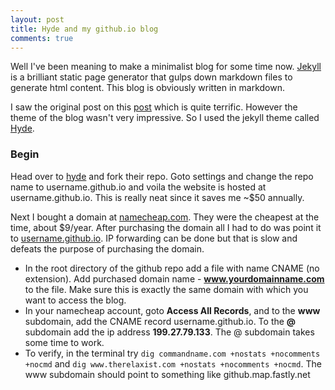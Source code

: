 ```yaml
---
layout: post
title: Hyde and my github.io blog
comments: true
---
```


Well I've been meaning to make a minimalist blog for some time now. [Jekyll](http://jekyllrb.com) is a brilliant static page generator that gulps down markdown files to generate html content. This blog is obviously written in markdown.

I saw the original post on this [post](http://joshualande.com/jekyll-github-pages-poole/) which is quite terrific. However the theme of the blog wasn't very impressive. So I used the jekyll theme called [Hyde](http://hyde.getpoole.com).

### Begin
Head over to [hyde](https://github.com/poole/hyde) and fork their repo. Goto settings and change the repo name to username.github.io and voila the website is hosted at username.github.io. This is really neat since it saves me ~$50 annually.

Next I bought a domain at [namecheap.com](http://www.namecheap.com). They were the cheapest at the time, about $9/year. After purchasing the domain all I had to do was point it to [username.github.io](username.github.io). IP forwarding can be done but that is slow and defeats the purpose of purchasing the domain.
* In the root directory of the github repo add a file with name CNAME (no extension). Add purchased domain name - **www.yourdomainname.com** to the file. Make sure this is exactly the same domain with which you want to access the blog.
* In your namecheap account, goto **Access All Records**, and to the **www** subdomain, add the CNAME record username.github.io. To the **@** subdomain add the ip address **199.27.79.133**. The @ subdomain takes some time to work.
* To verify, in the terminal try `dig commandname.com +nostats +nocomments +nocmd` and `dig www.therelaxist.com +nostats +nocomments +nocmd`. The www subdomain should point to something like github.map.fastly.net

